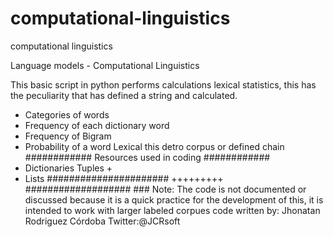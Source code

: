 # computational-linguistics
computational linguistics


Language models - Computational Linguistics

This basic script in python performs calculations lexical statistics, this has the peculiarity that has defined a string and calculated.
+ Categories of words
+ Frequency of each dictionary word
+ Frequency of Bigram
+ Probability of a word Lexical this detro corpus or defined chain
############ Resources used in coding ############
+ Dictionaries
Tuples +
+ Lists
###################### +++++++++ ################### ###
Note: The code is not documented or discussed because it is a quick practice for the development of this, 
it is intended to work with larger labeled corpues
code written by:
Jhonatan Rodriguez Córdoba
Twitter:@JCRsoft
